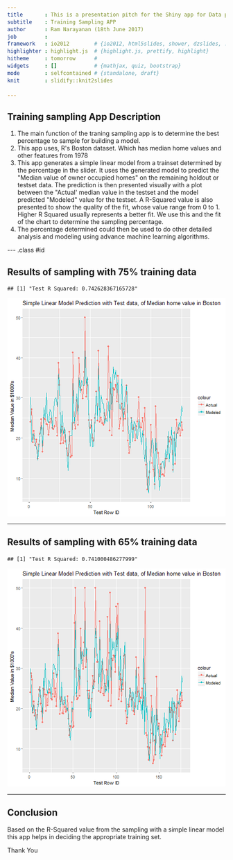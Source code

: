 ```yaml
---
title       : This is a presentation pitch for the Shiny app for Data product                  project
subtitle    : Training Sampling APP
author      : Ram Narayanan (18th June 2017)
job         : 
framework   : io2012        # {io2012, html5slides, shower, dzslides, ...}
highlighter : highlight.js  # {highlight.js, prettify, highlight}
hitheme     : tomorrow      # 
widgets     : []            # {mathjax, quiz, bootstrap}
mode        : selfcontained # {standalone, draft}
knit        : slidify::knit2slides

---
```


## Training sampling App Description

1. The main function of the traning sampling app is to determine the best percentage to sample for building a model.  
2. This app uses, R's Boston dataset. Which has median home values and other 
   features from 1978
3. This app generates a simple linear model from a trainset determined by the percentage in the slider. It uses
   the generated model to predict the "Median value of owner occupied homes" on the remaining holdout or testset data.
   The prediction is then presented visually with a plot between the "Actual' median value in the testset and the
   model predicted "Modeled" value for the testset.
   A R-Squared value is also presented to show the quality of the fit, whose value range from 0 to 1. Higher R Squared
   usually represents a better fit. We use this and the fit of the chart to determine the sampling percentage.
4. The percentage determined could then be used to do other detailed analysis and modeling using advance machine learning algorithms.   

--- .class #id 
## Results of sampling with 75% training data




```
## [1] "Test R Squared: 0.742628367165728"
```

![plot of chunk boston75](assets/fig/boston75-1.png)

---

## Results of sampling with 65% training data 

```
## [1] "Test R Squared: 0.741000486277999"
```

![plot of chunk boston65](assets/fig/boston65-1.png)

---
## Conclusion
Based on the R-Squared value from the sampling with a simple linear
model this app helps in deciding the appropriate training set.

Thank You
